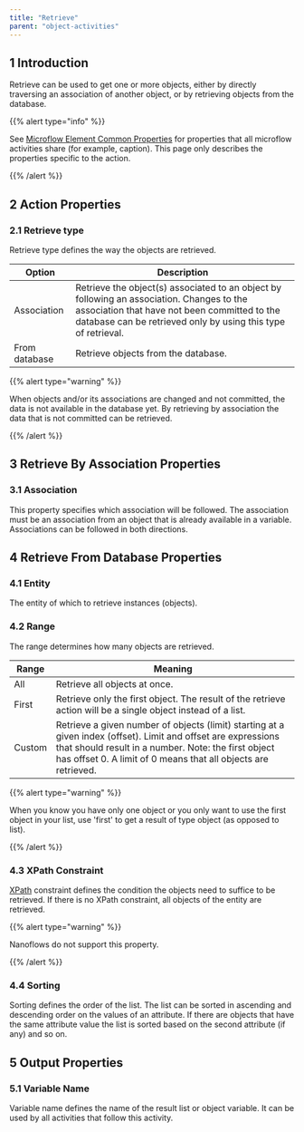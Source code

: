 ```yaml
---
title: "Retrieve"
parent: "object-activities"
---
```


## 1 Introduction

Retrieve can be used to get one or more objects, either by directly traversing an association of another object, or by retrieving objects from the database.

{{% alert type="info" %}}

See [Microflow Element Common Properties](microflow-element-common-properties) for properties that all microflow activities share (for example, caption). This page only describes the properties specific to the action.

{{% /alert %}}

## 2 Action Properties

### 2.1 Retrieve type

Retrieve type defines the way the objects are retrieved.

| Option | Description |
| --- | --- |
| Association | Retrieve the object(s) associated to an object by following an association. Changes to the association that have not been committed to the database can be retrieved only by using this type of retrieval. |
| From database | Retrieve objects from the database. |

{{% alert type="warning" %}}

When objects and/or its associations are changed and not committed, the data is not available in the database yet. By retrieving by association the data that is not committed can be retrieved.

{{% /alert %}}

## 3 Retrieve By Association Properties

### 3.1 Association

This property specifies which association will be followed. The association must be an association from an object that is already available in a variable. Associations can be followed in both directions.

## 4 Retrieve From Database Properties

### 4.1 Entity

The entity of which to retrieve instances (objects).

### 4.2 Range

The range determines how many objects are retrieved.

| Range | Meaning |
| --- | --- |
| All | Retrieve all objects at once. |
| First | Retrieve only the first object. The result of the retrieve action will be a single object instead of a list. |
| Custom | Retrieve a given number of objects (limit) starting at a given index (offset). Limit and offset are expressions that should result in a number. Note: the first object has offset 0. A limit of 0 means that all objects are retrieved. |

{{% alert type="warning" %}}

When you know you have only one object or you only want to use the first object in your list, use 'first' to get a result of type object (as opposed to list).

{{% /alert %}}

### 4.3 XPath Constraint

[XPath](xpath) constraint defines the condition the objects need to suffice to be retrieved. If there is no XPath constraint, all objects of the entity are retrieved.

{{% alert type="warning" %}}

Nanoflows do not support this property.

{{% /alert %}}

### 4.4 Sorting

Sorting defines the order of the list. The list can be sorted in ascending and descending order on the values of an attribute. If there are objects that have the same attribute value the list is sorted based on the second attribute (if any) and so on.

## 5 Output Properties

### 5.1 Variable Name

Variable name defines the name of the result list or object variable. It can be used by all activities that follow this activity.
